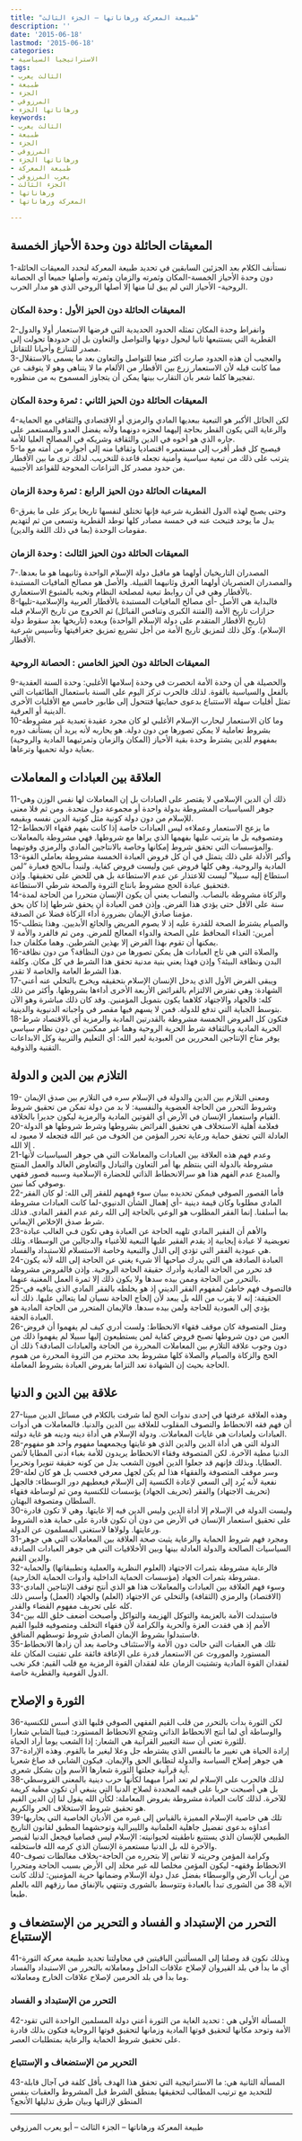 ```yaml
---
title: "طبيعة المعركة ورهاناتها – الجزء الثالث"
description: ''
date: '2015-06-18'
lastmod: '2015-06-18'
categories:
- الاستراتيجيا السياسية
tags:
- الثالث يعرب
- طبيعة
- الجزء
- المرزوقي
- ورهاناتها الجزء
keywords:
- الثالث يعرب
- طبيعة
- الجزء
- المرزوقي
- ورهاناتها الجزء
- طبيعة المعركة
- يعرب المرزوقي
- الجزء الثالث
- ورهاناتها
- المعركة ورهاناتها

---
```

## **المعيقات الحائلة دون وحدة الأحياز الخمسة**

1-نستأنف الكلام بعد الجزئين السابقين في تحديد طبيعة المعركة لنحدد المعيقات الحائلة دون وحدة الأحياز الخمسة-المكان وثمرته والزمان وثمرته وأصلها جميعا أي الحصانة الروحية- الأحياز التي لم يبق لنا منها إلا أصلها الروحي الذي هو مدار الحرب.

### **المعيقات الحائلة دون الحيز الأول : وحدة المكان**

2-وانفراط وحدة المكان تمثله الحدود الحديدية التي فرضها الاستعمار أولا والدول القطرية التي يستتبعها ثانيا ليحول دونها والتواصل والتعاون بل إن حدودها تحولت إلى مصدر للتنازع وأحيانا للتقاتل.  
3-والعجيب أن هذه الحدود صارت أكثر منعا للتواصل والتعاون بعد ما يسمى بالاستقلال مما كانت قبله لأن الاستعمار زرع بين الأقطار من الألغام ما لا يتناهى وهو لا يتوقف عن تفجيرها كلما شعر بأن التقارب بينها يمكن أن يتجاوز المسموح به من منظوره.

### **المعيقات الحائلة دون الحيز الثاني : ثمرة وحدة المكان**

4-لكن الحائل الأكبر هو التبعية ببعديها المادي والرمزي أو الاقتصادي والثقافي مع الحماية والرعاية التي يكون القطر بحاجة إليهما لعجزه دونهما ولأنه يفضل العدو والمستعمر على جاره الذي هو أخوه في الدين والثقافة وشريكه في المصالح العليا للأمة.  
5-فيصبح كل قطر أقرب إلى مستعمره اقتصاديا وثقافيا منه إلى أجواره من أمته مع ما يترتب على ذلك من تبعية سياسية وأمنية تجعله قاعدة للتخريب. لذلك ترى ما بين الأقطار من حدود مصدر كل النزاعات المحوجة للقواعد الأجنبية.

### **المعيقات الحائلة دون الحيز الرابع : ثمرة وحدة الزمان**

6-وحتى يصبح لهذه الدول القطرية شرعية فإنها تختلق لنفسها تاريخا يركز على ما يفرق بدل ما يوحد فتبحث عنه في خمسة مصادر كلها توطد القطرية وتسعى من ثم لتهديم مقومات الوحدة (بما في ذلك اللغة والدين).

### **المعيقات الحائلة دون الحيز الثالث : وحدة الزمان**

7-المصدران التاريخيان أولهما هو ماقبل دولة الإسلام الواحدة وثانيهما هو ما بعدها. والمصدران العنصريان أولهما العرق وثانيهما القبيلة. والأصل هو مصالح المافيات المستبدة بالأقطار وهي في آن روابط تبعية لمصلحة النظام ونخبه بالمتبوع الاستعماري.  
8-فالبداية هي الأصل -أي مصالح المافيات المستبدة بالأقطار العربية والإسلامية-تليها حزازات تاريخ الأمة (الفتنة الكبرى وتنافس القبائل) ثم الخروج من تاريخ الإسلام قبله (تاريخ الأقطار المتقدم على دولة الإسلام الواحدة) وبعده (تاريخها بعد سقوط دولة الإسلام). وكل ذلك لتمزيق تاريخ الأمة من أجل تشريع تمزيق جغرافيتها وتأسيس شرعية الأقطار.

### **المعيقات الحائلة دون الحيز الخامس : الحصانة الروحية**

9-والحصيلة هي أن وحدة الأمة انحصرت في وحدة إسلامها الأغلبي: وحدة السنة العقدية بالفعل والسياسية بالقوة. لذلك فالحرب تركز اليوم على السنة باستعمال الطائفيات التي تمثل أقليات سهلة الاستتباع بدعوى حمايتها فتتحول إلى طابور خامس مع الأقليات الأخرى الدينية أو العرقية.  
10-وما كان الاستعمار ليحارب الإسلام الأغلبي لو كان مجرد عقيدة تعبدية غير مشروطة بشروط تعاملية لا يمكن تصورها من دون دولة. هو يحاربه لأنه يريد أن يستأنف دوره بمفهوم للدين يشترط وحدة بقية الأحياز (المكان والزمان وثمرتيهما المادية والروحية) بعناية دولة تحميها وترعاها.

## **العلاقة بين العبادات و المعاملات**

11-ذلك أن الدين الإسلامي لا يقتصر على العبادات بل إن المعاملات لها نفس الوزن وهي جوهر السياسيات المشروطة بدولة واحدة أو مجموعة دول متحدة. ومن ثم فلا معنى للإسلام من دون دولة كونية مثل كونية الدين نفسه وبقيمه.  
12-ما يزعج الاستعمار وعملاءه ليس العبادات خاصة إذا كانت بفهم فقهاء الانحطاط ومتصوفيه بل ما يترتب عليها بفهمها الذي يراها مع شروطها. فهي مشروطة بالمعاملات والمؤسسات التي تحقق شروط إمكانها وخاصة بالانتاجين المادي والرمزي وقوتيهما.  
13-وأكبر الأدلة على ذلك يتمثل في أن كل فروض العبادة الخمسة مشروطة بعاملي القوة المادية والروحية. وهي كلها فروض عين وليست فروض كفاية. ولنبدأ بـالحج فعبارة “لمن استطاع إليه سبيلا” ليست للاعتذار عن عدم الاستطاعة بل هي للحض على تحقيقها. وإذن فتحقيق عبادة الحج مشروط بانتاج الثروة والصحة شرطي الاستطاعة.  
14-والزكاة مشروطة بالنصاب. والنصاب يعني أن يكون الإنسان متحررا من الحاجة لمدة سنة على الأقل حتى يؤدي هذا الفرض. وإذن فمن العبادة أن يحقق شرطها إذا كان بحق مؤمنا صادق الإيمان بضرورة أداء الزكاة فضلا عن الصدقة.  
15-والصيام يشترط الصحة للقدرة عليه إذ لا يصوم المريض والجائع الأبديين. وهذا يتطلب أمرين: الغذاء المحافظ على الصحة والدواء المعالج للمرض. ومن ثم فالفرد والأمة لا يمكنها أن تقوم بهذا الفرض إلا بهذين الشرطين. وهما مكلفان جدا.  
16-والصلاة التي هي تاج العبادات هل يمكن تصورها من دون النظافة؟ من دون نظافة البدن ونظافة البيئة؟ وإذن فهذا يعني بنية مدنية تحقق هذا الشرط في كل مكان. وكلفة هذا الشرط العامة والخاصة لا تقدر.  
17-ويبقى الفرض الأول الذي يدخل الإنسان الإسلام بتحقيقه ويخرج بالتخلي عنه أعني الشهادة: وهي تفترض الالتزام بالفرائض الأربعة الأخرى أداءها بشروطها. وأكثر من ذلك كله: فالجهاد والاجتهاد كلاهما يكون بتمويل المؤمنين. وقد كان ذلك مباشرة وهو الآن بتوسط الجباية التي تدفع للدولة. فمن لا يسهم فيها مقصر في واجباته الدنيوية والدينية.  
18-فتكون كل الفروض الخمسة مشروطة بالقدرتين المادية والرمزية أي بالاقتصاد شرط الحرية المادية وبالثقافة شرط الحرية الروحية وهما غير ممكنين من دون نظام سياسي يوفر مناخ الإنتاجين المحررين من العبودية لغير الله: أي التعليم والتربية وكل الابداعات التقنية والذوقية.

## **التلازم بين الدين و الدولة**

19- ومعنى التلازم بين الدين والدولة في الإسلام سره في التلازم بين صدق الإيمان وشروط التحرر من الحاجة العضوية والنفسية: لا بد من دولة تمكن من تحقيق شروط القيام واستعمار الإنسان في الأرض أي القوتين المادية والرمزية ليكون جديرا بالخلافة.  
20-فعلامة أهلية الاستخلاف هي تحقيق الفرائض بشروطها وشرط شروطها هو الدولة العادلة التي تحقق حماية ورعاية تحرر المؤمن من الخوف من غير الله فتجعله لا معبود له إلا الله .  
21-وعدم فهم هذه العلاقة بين العبادات والمعاملات التي هي جوهر السياسيات لأنها مشروطة بالدولة التي ينتظم بها أمر التعاون والتبادل والتعاوض العالد والعمل المنتج والمبدع عدم الفهم هذا هو سرالانحطاط الذاتي للحضارة الإسلامية وسببه قصور فقهي وصوفي كما نبين.  
22-فأما القصور الصوفي فيمكن تحديده ببيان سوء فهمهم للفقر إلى الله: لو كان الفقر المادي مطلوبا وكان قيمة دينية -أي إهمال الشأن الدنيوي-لما كانت العبادات مشروطة بما أسلفنا. إنما الفقر المطلوب هو الوعي بالحاجة إلى الله رغم عدم الفقر المادي. فذلك شرط صدق الإخلاص الإيماني.  
23-والأهم أن الفقير المادي تلهيه الحاجة عن العبادة وهي تكون فـي الغالب عبادة تعويضية لا عبادة إيجابية إذ يقدم الفقير عليها التبعية للأغنياء والدجالين من الوسطاء. وتلك هي عبودية الفقر التي تؤدي إلى الذل والتبعية وخاصة الاستسلام للاستبداد والفساد.  
24-العبادة الصادقة هي التي يدرك صاحبها ألا شيء يغني عن الحاجة إلى الله لأنه يكون قد تحرر من الحاجة المادية وأدرك حقيقة الحاجة الروحية. وإذن فالفروض مشروطة بالتحرر من الحاجة وممن بيده سدها ولا يكون ذلك إلا ثمرة العمل المغنية عنهما.  
25-فالتصوف فهم خاطئ لمفهوم الفقر الديني إذ هو يخلطه بالفقر المادي الذي ينافيه في الحقيقة: إنه لا يقرب من الله بل يبعد لأن إلحاج الحاجة نسيان لما يتعالى عليها. ذلك أنه يؤدي إلى العبودية للحاجة ولمن بيده سدها. فالإيمان المتحرر من الحاجة المادية هو العبادة الحقة.  
26-ومثل المتصوفة كان موقف فقهاء الانحطاط: ولست أدري كيف لم يفهموا أن فروض العين من دون شروطها تصبح فروض كفاية لمن يستطيعون إليها سبيلا لم يفهموا ذلك من دون وجوب علاقة التلازم بين المعاملات المحررة من الحاجة والعبادات الصادقة؟ ذلك أن الحج والزكاة والصيام والصلاة كلها مشروط بحد محترم من الثروة المحررة من هموم الحاجة بحيث إن الشهادة تعد التزاما بفروض العبادة بشروط المعاملة.

## **علاقة بين الدين و الدنيا**

27-وهذه العلاقة عرفتها في إحدى ندوات الحج لما شرفت بالكلام في مسائل الدين مبينا أن فهم فقه الانحطاط والتصوف المقلوب للعلاقة بين الدين والدنيا. فالمعاملات هي أدوات العبادات ولعبادات هي غايات المعاملات. ودولة الإسلام هي أداة دينه ودينه هو غاية دولته.  
28-الدولة التي هي أداة الدين والدين الذي هو غايتها ويجمعهما مفهوم واحد هو مفهوم الدنيا مطية الآخرة. لكن المتصوفة وفقاء الانحطاط يريدون للأمة بغباء أدنى المطايا لأثمن العطايا. وبذلك فإنهم قد جعلوا الدين أفيون الشعب بدل من كونه حقيقة تنويرا وتحريرا.  
29-وسر موقف المتصوفة والفقهاء هذا لم يكن لجهل معرفي فحسب بل هو كان لعلة نفعية لأنه يُرد إلى السعي لإعادة الكنسية إلى الإسلام فيعطيهم دور الوسطاء: فالجهل (تحريف الاجتهاد) والفقر (تحريف الجهاد) يؤسسات للكنسية ومن ثم لوساطة فقهاء السلطان ومتصوفة البهتان.  
30-وليست الدولة في الإسلام إلا أداة الدين وليس الدين فيه إلا غايتها. وهي لا تكون قادرة على تحقيق استعمار الإنسان في الأرض من دون أن تكون قادرة على حماية هذه الشروط ورعايتها. ولولاها لاستغنى المسلمون عن الدولة.  
31-ومجرد فهم شروط الحماية والرعاية يثبت صحة العلاقة بين المعاملات التي هي جوهر السياسيات الصالحة والدولة العادلة بينها وبين الأخلاقيات التي هي جوهر العبادات الصادقة والدين القيم.  
32-فالرعاية مشروطة بثمرات الاجتهاد (العلوم النظرية والعملية وتطبيقاتها) والحماية مشروطة بثمرات الجهاد (مؤسسات الحماية الداخلية وأدوات الحماية الخارجية).  
33-وسوء فهم العلاقة بين العبادات والمعاملات هذا هو الذي أنتج توقف الإنتاجين المادي (الاقتصاد) والرمزي (الثقافة) والتخلي عن الاجتهاد (العلم) والجهاد (العمل) وأسس ذلك كله على تحريف مفهوم القضاء والقدر.  
34-فاستبدلت الأمة بالعزيمة والتوكل الهزيمة والتواكل وأصبحت أضعف خلق الله بين الأمم إذ هي فقدت العزة والحرية والكرامة لأن فقهاء التخلف ومتصوفيه قلبوا القيم فاستبدلوا بشروط الإيمان الصادق شروط توسطهم المنافق.  
35-تلك هي العقبات التي حالت دون الأمة والاستئناف وخاصة بعد أن زادها الانحطاط المستورد والموروث عن الاستعمار قدرة على الإعاقة فائقة على تفتيت المكان علة لفقدان القوة المادية وتشتيت الزمان علة لفقدان القوة الرمزية مع قلب القيم: فكر نخب الدول القومية والقطرية خاصة.

## **الثورة و الإصلاح**

36-لكن الثورة بدأت بالتحرر من قلب القيم الفقهي الصوفي قلبها الذي أسس للكنسية والوساطة أي لما أنتج الانحطاط الذاتي وشجع الانحطاط المستورد: فبيتا الشابي شعارا للثورة تعني أن سنة التغيير القرآنية هي الشعار: إذا الشعب يوما أراد الحياة.  
37-إرادة الحياة هي تغيير ما بالنفس الذي يشترطه جل وعلا ليغير ما بالقوم. وهذه الإرادة هي جوهر إصلاح السياسة والدولة لتطابق الحق والإيمان. فيكون الشابي قد صاغ شعريا آية قرآنية جعلتها الثورة شعارها الأسم وإن بشكل شعري.  
38-لذلك فالحرب على الإسلام لم تعد أمرا مبهما لكأنها حرب دينية بالمعنى القروسطي بل هي أصبحت حربا على قيمه المحددة لصلاح الدنيا التي ينبغي أن تكون مطية كريمة للآخرة. لذلك كانت العبادة مشروطة بفروض المعاملة: لكأن الله يقول لنا إن الدين القيم هو تحقيق شروط الاستخلاف الحر والكريم.  
39-تلك هي خاصية الإسلام المميزة بالقياس إلى غيره من الأديان الخاصية التي يحاربها أعداؤه بدعوى تفضيل جاهلية العلمانية والليبرالية وتوحشهما المطبق لقانون التاريخ الطبيعي للإنسان الذي يستتبع ناطقيته لحيوانيته: الإسلام ليس فصاميا فيجعل الدنيا لقيصر والآخرة لله بل الدنيا مستعمرة الإنسان الذي كرمه الله فاستخلفه.  
40-وكرامة المؤمن وحريته لا تقاس إلا بتحرره من الحاجة-بخلاف مغالطات تصوف الانحطاط وفقهه- ليكون المؤمن مخلصا لله غير مخلد إلى الأرض بسبب الحاجة ومتحررا من أرباب الأرض والوسطاء بفضل عدل دولة الإسلام وضمانها حرية المؤمنين: لذلك كانت الآية 38 من الشورى تبدأ بالعبادة وتتوسط بالشورى وتنتهي بالإنفاق مما رزقهم الله بالعلم طبعا.

## **التحرر من الإستبداد و الفساد و التحرير من الإستضعاف و الإستتباع**

41-وبذلك نكون قد وصلنا إلى المسألتين الباقيتين في محاولتنا تحديد طبيعة معركة الثورة أي ما بدأ في بلد القيروان لإصلاح علاقات الداخل ومعاملاته بالتحرر من الاستبداد والفساد وما بدأ في بلد الحرمين لإصلاح علاقات الخارج ومعاملاته.

### **التحرر من الإستبداد و الفساد**

42-المسألة الأولى هي : تحديد الغاية من الثورة أعني دولة المسلمين الواحدة التي تقود الأمة وتوحد مكانها لتحقيق قوتها المادية وزمانها لتحقيق قوتها الروحاية فتكون بذلك قادرة على تحقيق شروط الحماية والرعاية بمتطلبات العصر.

### **التحرير من الإستضعاف و الإستتباع**

43-المسألة الثانية هي: ما الاستراتيجية التي تحقق هذا الهدف بأقل كلفة في آجال قابلة للتحديد مع ترتيب المطالب لتحقيقها بمنطق الشرط قبل المشروط والعقبات بنفس المنطق لإزالتها وبيان طرق تذليلها الأنجع؟

---

طبيعة المعركة ورهاناتها – الجزء الثالث – أبو يعرب المرزوقي

###